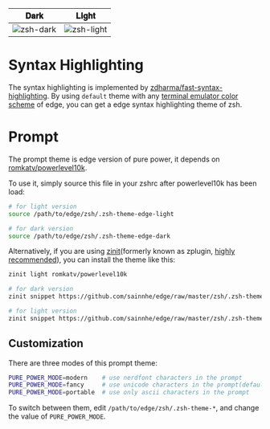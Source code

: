 | 𝐃𝐚𝐫𝐤 | 𝐋𝐢𝐠𝐡𝐭 |
| :---: | :---: |
| ![zsh-dark](https://user-images.githubusercontent.com/37491630/62587046-b52e2a80-b8af-11e9-8ea2-648865f1454a.png) | ![zsh-light](https://user-images.githubusercontent.com/37491630/62587049-b8291b00-b8af-11e9-8531-629dc39a9c6b.png) |

# Syntax Highlighting

The syntax highlighting is implemented by [zdharma/fast-syntax-highlighting](https://github.com/zdharma/fast-syntax-highlighting). By using `default` theme with any [terminal emulator color scheme](https://github.com/sainnhe/edge#terminal-emulators) of edge, you can get a edge syntax highlighting theme of zsh.

# Prompt

The prompt theme is edge version of pure power, it depends on [romkatv/powerlevel10k](https://github.com/romkatv/powerlevel10k).

To use it, simply source this file in your zshrc after powerlevel10k has been load:

```zsh
# for light version
source /path/to/edge/zsh/.zsh-theme-edge-light

# for dark version
source /path/to/edge/zsh/.zsh-theme-edge-dark
```

Alternatively, if you are using [zinit](https://github.com/zdharma/zinit)(formerly known as zplugin, [highly recommended](https://gist.github.com/laggardkernel/4a4c4986ccdcaf47b91e8227f9868ded)), you can install the theme like this:

```zsh
zinit light romkatv/powerlevel10k

# for dark version
zinit snippet https://github.com/sainnhe/edge/raw/master/zsh/.zsh-theme-edge-dark

# for light version
zinit snippet https://github.com/sainnhe/edge/raw/master/zsh/.zsh-theme-edge-light
```

## Customization

There are three modes of this prompt theme:

```zsh
PURE_POWER_MODE=modern    # use nerdfont characters in the prompt
PURE_POWER_MODE=fancy     # use unicode characters in the prompt(default)
PURE_POWER_MODE=portable  # use only ascii characters in the prompt
```

To switch between them, edit `/path/to/edge/zsh/.zsh-theme-*`, and change the value of `PURE_POWER_MODE`.
